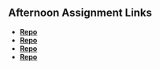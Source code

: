 ## Afternoon Assignment Links

* **[Repo](https://github.com/LauraAlspaugh/Trivia-Game)**
* **[Repo](https://github.com/LauraAlspaugh/fall23_gregslist_async/tree/main/app)**
* **[Repo](https://github.com/LauraAlspaugh/Pokedex)**
* **[Repo](https://github.com/LauraAlspaugh/<ASSIGNMENT_REPO>)**
